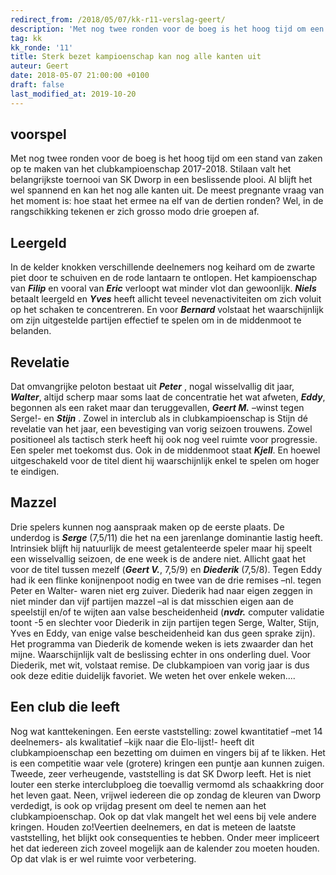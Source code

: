 ```yaml
---
redirect_from: /2018/05/07/kk-r11-verslag-geert/
description: 'Met nog twee ronden voor de boeg is het hoog tijd om een stand van zaken op te maken van het clubkampioenschap 2017-2018. Stilaan valt het belangrijkste toernooi van SK Dworp in een beslissende plooi.'
tag: kk
kk_ronde: '11'
title: Sterk bezet kampioenschap kan nog alle kanten uit
auteur: Geert
date: 2018-05-07 21:00:00 +0100
draft: false
last_modified_at: 2019-10-20
---
```

## voorspel

Met nog twee ronden voor de boeg is het hoog tijd om een stand van zaken op te maken van het clubkampioenschap 2017-2018. Stilaan valt het belangrijkste toernooi van SK Dworp in een beslissende plooi. Al blijft het wel spannend en kan het nog alle kanten uit. De meest pregnante vraag van het moment is: hoe staat het ermee na elf van de dertien ronden? Wel, in de rangschikking tekenen er zich grosso modo drie groepen af.<!--more-->

## Leergeld

In de kelder knokken verschillende deelnemers nog keihard om de zwarte piet door te schuiven en de rode lantaarn te ontlopen. Het kampioenschap van **_Filip_** en vooral van **_Eric_** verloopt wat minder vlot dan gewoonlijk. **_Niels_** betaalt leergeld en **_Yves_** heeft allicht teveel nevenactiviteiten om zich voluit op het schaken te concentreren. En voor **_Bernard_** volstaat het waarschijnlijk om zijn uitgestelde partijen effectief te spelen om in de middenmoot te belanden.

## Revelatie

Dat omvangrijke peloton bestaat uit **_Peter_** , nogal wisselvallig dit jaar, **_Walter_**, altijd scherp maar soms laat de concentratie het wat afweten, **_Eddy_**, begonnen als een raket maar dan teruggevallen, **_Geert M._**  –winst tegen Serge!- en **_Stijn_** . Zowel in interclub als in clubkampioenschap  is Stijn dé revelatie van het jaar, een bevestiging van vorig seizoen trouwens. Zowel positioneel als tactisch sterk heeft hij ook nog veel ruimte voor progressie. Een speler met toekomst dus. Ook in de middenmoot staat **_Kjell_**. En hoewel uitgeschakeld voor de titel dient hij waarschijnlijk enkel te spelen om hoger te eindigen.

## Mazzel

Drie spelers kunnen nog aanspraak maken op de eerste plaats. De underdog is **_Serge_** (7,5/11) die het na een jarenlange dominantie lastig heeft. Intrinsiek blijft hij natuurlijk de meest getalenteerde speler maar hij speelt een wisselvallig seizoen, de ene week is de andere niet. Allicht gaat het voor de titel tussen mezelf (**_Geert V._**, 7,5/9) en **_Diederik_** (7,5/8). Tegen Eddy had ik een flinke konijnenpoot nodig en twee van de drie remises –nl. tegen Peter en Walter- waren niet erg zuiver. Diederik had naar eigen zeggen in niet minder dan vijf partijen mazzel –al is dat misschien eigen aan de speelstijl en/of te wijten aan valse bescheidenheid (**_nvdr._** computer validatie toont -5 en slechter voor Diederik in zijn partijen tegen Serge, Walter, Stijn, Yves en Eddy, van enige valse bescheidenheid kan dus geen sprake zijn). Het programma van Diederik de komende weken is iets zwaarder dan het mijne. Waarschijnlijk valt de beslissing echter in ons onderling duel. Voor Diederik, met wit, volstaat remise. De clubkampioen van vorig jaar is dus ook deze editie duidelijk favoriet. We weten het over enkele weken....

## Een club die leeft

Nog wat kanttekeningen. Een eerste vaststelling: zowel kwantitatief –met 14 deelnemers- als kwalitatief –kijk naar die Elo-lijst!- heeft dit clubkampioenschap een bezetting om duimen en vingers bij af te likken. Het is een competitie waar vele (grotere) kringen een puntje aan kunnen zuigen. Tweede, zeer verheugende, vaststelling is dat SK Dworp leeft. Het is niet louter een sterke interclubploeg die toevallig vermomd als schaakkring door het leven gaat. Neen, vrijwel iedereen die op zondag de kleuren van Dworp verdedigt, is ook op vrijdag present om deel te nemen aan het clubkampioenschap. Ook op dat vlak mangelt het wel eens bij vele andere kringen. Houden zo!Veertien deelnemers, en dat is meteen de laatste vaststelling, het blijkt ook consequenties te hebben. Onder meer impliceert het dat iedereen zich zoveel mogelijk aan de kalender zou moeten houden. Op dat vlak is er wel ruimte voor verbetering.
